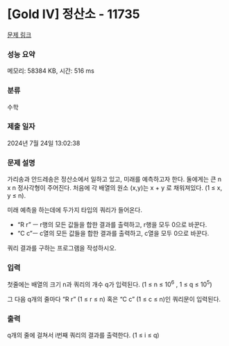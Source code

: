 # [Gold IV] 정산소 - 11735 

[문제 링크](https://www.acmicpc.net/problem/11735) 

### 성능 요약

메모리: 58384 KB, 시간: 516 ms

### 분류

수학

### 제출 일자

2024년 7월 24일 13:02:38

### 문제 설명

<p>가리송과 안드레송은 정산소에서 일하고 있고, 미래를 예측하고자 한다. 둘에게는 큰 n x n 정사각형이 주어진다. 처음에 각 배열의 원소 (x,y)는 x + y 로 채워져있다. (1 ≤ x, y ≤ n). </p>

<p>미래 예측을 하는데에 두가지 타입의 쿼리가 들어온다.</p>

<ul>
	<li>“R r” ㅡ r행의 모든 값들을 합한 결과를 출력하고, r행을 모두 0으로 바꾼다.</li>
	<li>“C c”ㅡ c열의 모든 값들을 합한 결과를 출력하고, c열을 모두 0으로 바꾼다.</li>
</ul>

<p>쿼리 결과를 구하는 프로그램을 작성하시오.</p>

### 입력 

 <p>첫줄에는 배열의 크기 n과 쿼리의 개수 q가 입력된다. (1 ≤ n ≤ 10<sup>6</sup> , 1 ≤ q ≤ 10<sup>5</sup>)</p>

<p>그 다음 q개의 줄마다 “R r” (1 ≤ r ≤ n) 혹은 “C c” (1 ≤ c ≤ n)인 쿼리문이 입력된다.<br>
 </p>

### 출력 

 <p>q개의 줄에 걸쳐서 i번째 쿼리의 결과를 출력한다. (1 ≤ i ≤ q)</p>

